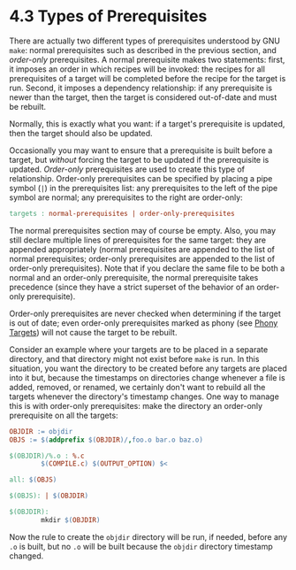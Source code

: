 # 4.3 Types of Prerequisites

There are actually two different types of prerequisites understood by GNU `make`: normal prerequisites such as described in the previous section, and _order-only_ prerequisites.
A normal prerequisite makes two statements: first, it imposes an order in which recipes will be invoked: the recipes for all prerequisites of a target will be completed before the recipe for the target is run.
Second, it imposes a dependency relationship: if any prerequisite is newer than the target, then the target is considered out-of-date and must be rebuilt.

Normally, this is exactly what you want: if a target's prerequisite is updated, then the target should also be updated.

Occasionally you may want to ensure that a prerequisite is built before a target, but _without_ forcing the target to be updated if the prerequisite is updated.
_Order-only_ prerequisites are used to create this type of relationship.
Order-only prerequisites can be specified by placing a pipe symbol (`|`) in the prerequisites list: any prerequisites to the left of the pipe symbol are normal;
any prerequisites to the right are order-only:

```makefile
targets : normal-prerequisites | order-only-prerequisites
```

The normal prerequisites section may of course be empty.
Also, you may still declare multiple lines of prerequisites for the same target: they are appended appropriately (normal prerequisites are appended to the list of normal prerequisites;
order-only prerequisites are appended to the list of order-only prerequisites).
Note that if you declare the same file to be both a normal and an order-only prerequisite, the normal prerequisite takes precedence (since they have a strict superset of the behavior of an order-only prerequisite).

Order-only prerequisites are never checked when determining if the target is out of date;
even order-only prerequisites marked as phony (see [Phony Targets](./phony-targets)) will not cause the target to be rebuilt.

Consider an example where your targets are to be placed in a separate directory, and that directory might not exist before `make` is run.
In this situation, you want the directory to be created before any targets are placed into it but, because the timestamps on directories change whenever a file is added, removed, or renamed, we certainly don't want to rebuild all the targets whenever the directory's timestamp changes.
One way to manage this is with order-only prerequisites: make the directory an order-only prerequisite on all the targets:

```makefile
OBJDIR := objdir
OBJS := $(addprefix $(OBJDIR)/,foo.o bar.o baz.o)

$(OBJDIR)/%.o : %.c
        $(COMPILE.c) $(OUTPUT_OPTION) $<

all: $(OBJS)

$(OBJS): | $(OBJDIR)

$(OBJDIR):
        mkdir $(OBJDIR)
```

Now the rule to create the `objdir` directory will be run, if needed, before any `.o` is built, but no `.o` will be built because the `objdir` directory timestamp changed.
